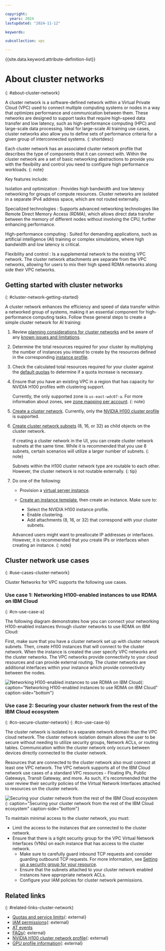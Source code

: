```yaml
---

copyright:
  years: 2024
lastupdated: "2024-11-12"

keywords:

subcollection: vpc

---
```


{{site.data.keyword.attribute-definition-list}}

# About cluster networks
{: #about-cluster-network}

A cluster network is a software-defined network within a Virtual Private Cloud (VPC) used to connect multiple computing systems or nodes in a way that optimizes performance and communication between them. These networks are designed to support tasks that require high-speed data transfer and low latency, such as high-performance computing (HPC) and large-scale data processing. Ideal for large-scale AI training use cases, cluster networks also allow you to define sets of performance criteria for a given group of interconnected systems.
{: shortdesc}

Each cluster network has an associated cluster network profile that describes the type of components that it can connect with. Within the cluster network are a set of basic networking abstractions to provide you with the flexibility and control you need to configure high performance workloads.
{: note}

Key features include:

Isolation and optimization
:   Provides high bandwidth and low latency networking for groups of compute resources. Cluster networks are isolated in a separate IPv4 address space, which are not routed externally.

Specialized technologies
:   Supports advanced networking technologies like Remote Direct Memory Access (RDMA), which allows direct data transfer between the memory of different nodes without involving the CPU, further enhancing performance.

High-performance computing
:   Suited for demanding applications, such as artificial intelligence (AI) training or complex simulations, where high bandwidth and low latency is critical.

Flexibility and control
: Is a supplemental network to the existing VPC network. The cluster network attachments are separate from the VPC networks, allowing for users to mix their high speed RDMA networks along side their VPC networks.

## Getting started with cluster networks
{: #cluster-network-getting-started}

A cluster network enhances the efficiency and speed of data transfer within a networked group of systems, making it an essential component for high-performance computing tasks. Follow these general steps to create a simple cluster network for AI training:

1. Review [planning considerations for cluster networks](/docs/vpc?topic=vpc-planning-cluster-network) and be aware of any [known issues and limitations](/docs/vpc?topic=vpc-limitations-cluster-network).
1. Determine the total resources required for your cluster by multiplying the number of instances you intend to create by the resources defined in the corresponding [instance profile](/docs/vpc?topic=vpc-profiles&interface=ui#gpu).
1. Check the calculated total resources required for your cluster against the [default quotas](/docs/vpc?topic=vpc-quotas&q=service+limits&tags=vpc#cluster-networks-quotas) to determine if a quota increase is necessary.
1. Ensure that you have an existing VPC in a region that has capacity for NVIDIA H100 profiles with clustering support.

   Currently, the only supported zone is `us-east-wdc07-a`. For more information about zones, see [zone mapping per account](/docs/overview?topic=overview-locations#zone-mapping).
   {: note}

1. [Create a cluster network](/docs/vpc?topic=vpc-create-cluster-network&interface=ui). Currently, only the [NVIDIA H100 cluster profile](/docs/vpc?topic=vpc-profiles&interface=ui#gpu) is supported.
1. [Create cluster network subnets](/docs/vpc?topic=vpc-create-cluster-network-subnet&interface=ui) (8, 16, or 32) as child objects on the cluster network.
   
   If creating a cluster network in the UI, you can create cluster network subnets at the same time. While it is recommended that you use 8 subnets, certain scenarios will utilize a larger number of subnets.
   {: note}

   Subnets within the H100 cluster network type are routable to each other. However, the cluster network is not routable externally.
   {: tip}

1. Do one of the following:

   * Provision a [virtual server instance](/docs/vpc?topic=vpc-creating-virtual-servers&interface=ui).
   * [Create an instance template](/docs/vpc?topic=vpc-create-instance-template&interface=ui), then create an instance. Make sure to:

      - Select the NVIDIA H100 instance profile.
      - Enable clustering.
      - Add attachments (8, 16, or 32) that correspond with your cluster subnets.

   Advanced users might want to preallocate IP addresses or interfaces. However, it is recommended that you create IPs or interfaces when creating an instance.
   {: note}

## Cluster network use cases
{: #use-cases-cluster-network}

Cluster Networks for VPC supports the following use cases.

### Use case 1: Networking H100-enabled instances to use RDMA on IBM Cloud
{: #cn-use-case-a}

The following diagram demonstrates how you can connect your networking H100-enabled instances through cluster networks to use RDMA on IBM Cloud:

First, make sure that you have a cluster network set up with cluster network subnets. Then, create H100 instances that will connect to the cluster network. When the instance is created the user specify VPC networks and the cluster networks. The VPC networks provide connectivity to your cloud resources and can provide external routing. The cluster networks are additional interfaces within your instance which provide connectivity between the nodes.

![Networking H100-enabled instances to use RDMA on IBM Cloud](images/clusternetwork_usecase1.svg "Networking H100-enabled instances to use RDMA on IBM Cloud"){: caption="Networking H100-enabled instances to use RDMA on IBM Cloud" caption-side="bottom"}

### Use case 2: Securing your cluster network from the rest of the IBM Cloud ecosystem
{: #cn-secure-cluster-network}
{: #cn-use-case-b}

The cluster network is isolated to a separate network domain than the VPC cloud network. The cluster network isolation domain allows the user to be secure without needing to utilize security groups, Network ACLs, or routing tables. Communication within the cluster network only occurs between devices directly connected to the cluster network.

Resources that are connected to the cluster network also must connect at least one VPC network. The VPC network supports all of the IBM Cloud network use cases of a standard VPC resources - Floating IPs, Public Gateways, Transit Gateway, and more. As such, it's recommended that the user review their security policies of the Virtual Network Interfaces attached to resources on the cluster network.

![Securing your cluster network from the rest of the IBM Cloud ecosystem](images/clusternetwork_usecase2.svg "Securing your cluster network from the rest of the IBM Cloud ecosystem"){: caption="Securing your cluster network from the rest of the IBM Cloud ecosystem" caption-side="bottom"}

To maintain minimal access to the cluster network, you must:

* Limit the access to the instances that are connected to the cluster network.
* Ensure that there is a tight security group for the VPC Virtual Network Interfaces (VNIs) on each instance that has access to the cluster network.
   * Make sure to carefully guard inbound TCP requests and consider guarding outbound TCP requests. For more information, see [Setting up a security group for your resource](/docs/vpc?topic=vpc-configuring-the-security-group&interface=cli).
   * Ensure that the subnets attached to your cluster network enabled instances have appropriate network ACLs.
   * Configure your IAM policies for cluster network permissions.

## Related links
{: #related-links-cluster-network}

* [Quotas and service limits](/docs/vpc?topic=vpc-quotas&q=service+limits&tags=vpc#cluster-networks-quotas){: external}
* [IAM permissions](/docs/account?topic=account-iam-service-roles-actions#is.cluster-network-roles){: external}
* [AT events](/docs/vpc?topic=vpc-at_events&q=tracker&tags=vpc#events-cluster-network)
* [FAQs](/docs/vpc?topic=vpc-faqs-cluster-network){: external}
* [NVIDIA H100 cluster network profile](/docs/vpc?topic=vpc-cluster-network-h100-profile&interface=cli){: external}
* [GPU profile information](/docs/vpc?topic=vpc-profiles#gpu){: external}
